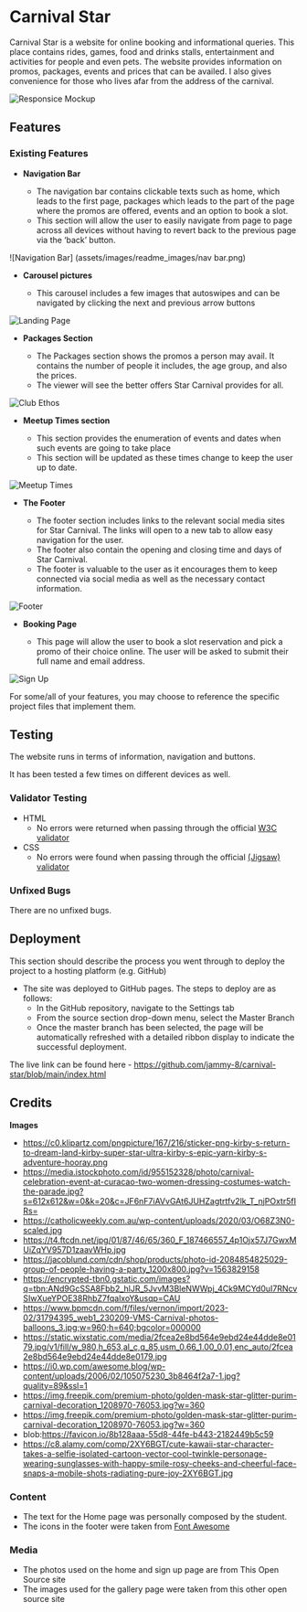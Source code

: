 # Carnival Star

Carnival Star is a website for online booking and informational queries. This place contains rides, games, food and drinks stalls, entertainment and activities for people and even pets. The website provides information on promos, packages, events and prices that can be availed. I also gives convenience for those who lives afar from the address of the carnival.



![Responsice Mockup](assets/images/carousel_images/star-carnival-4.png)

## Features



### Existing Features

- __Navigation Bar__

  - The navigation bar contains clickable texts such as home, which leads to the first page, packages which leads to the part of the page where the promos are offered, events and an option to book a slot.
  - This section will allow the user to easily navigate from page to page across all devices without having to revert back to the previous page via the ‘back’ button. 

![Navigation Bar] (assets/images/readme_images/nav bar.png)

- __Carousel pictures__

  - This carousel includes a few images that autoswipes and can be navigated by clicking the next and previous arrow buttons


![Landing Page](assets/images/readme_images/carousel.png)

- __Packages Section__

  - The Packages section shows the promos a person may avail. It contains the number of people it includes, the age group, and also the prices.
  - The viewer will see the better offers Star Carnival provides for all. 

![Club Ethos](assets/images/readme_images/packages.png)

- __Meetup Times section__

  - This section provides the enumeration of events and dates when such events are going to take place
  - This section will be updated as these times change to keep the user up to date. 

![Meetup Times](assets/images/readme_images/availability.png)

- __The Footer__ 

  - The footer section includes links to the relevant social media sites for Star Carnival. The links will open to a new tab to allow easy navigation for the user. 
  - The footer also contain the opening and closing time and days of Star Carnival.
  - The footer is valuable to the user as it encourages them to keep connected via social media as well as the necessary contact information.

![Footer](assets/images/readme_images/footer.png)


- __Booking Page__

  - This page will allow the user to book a slot reservation and pick a promo of their choice online. The user will be asked to submit their full name and email address. 

![Sign Up](assets/images/readme_images/booking.png)

For some/all of your features, you may choose to reference the specific project files that implement them.

## Testing 

The website runs in terms of information, navigation and buttons.

It has been tested a few times on different devices as well.


### Validator Testing 

- HTML
  - No errors were returned when passing through the official [W3C validator](assets/images/readme_images/html-validation.png)
- CSS
  - No errors were found when passing through the official [(Jigsaw) validator](assets/images/readme_images/css-validation.png)

### Unfixed Bugs

There are no unfixed bugs.

## Deployment

This section should describe the process you went through to deploy the project to a hosting platform (e.g. GitHub) 

- The site was deployed to GitHub pages. The steps to deploy are as follows: 
  - In the GitHub repository, navigate to the Settings tab 
  - From the source section drop-down menu, select the Master Branch
  - Once the master branch has been selected, the page will be automatically refreshed with a detailed ribbon display to indicate the successful deployment. 

The live link can be found here - https://github.com/jammy-8/carnival-star/blob/main/index.html


## Credits 

__Images__
- https://c0.klipartz.com/pngpicture/167/216/sticker-png-kirby-s-return-to-dream-land-kirby-super-star-ultra-kirby-s-epic-yarn-kirby-s-adventure-hooray.png
- https://media.istockphoto.com/id/955152328/photo/carnival-celebration-event-at-curacao-two-women-dressing-costumes-watch-the-parade.jpg?s=612x612&w=0&k=20&c=JF6nF7iAVvGAt6JUHZagtrtfv2lk_T_njPOxtr5fIRs=
- https://catholicweekly.com.au/wp-content/uploads/2020/03/O68Z3N0-scaled.jpg
- https://t4.ftcdn.net/jpg/01/87/46/65/360_F_187466557_4p1Ojx57J7GwxMUiZqYV957D1zaavWHp.jpg
- https://jacoblund.com/cdn/shop/products/photo-id-2084854825029-group-of-people-having-a-party_1200x800.jpg?v=1563829158
- https://encrypted-tbn0.gstatic.com/images?q=tbn:ANd9GcSSA8Fbb2_hlJR_5JvvM3BleNWWpj_4Ck9MCYd0uI7RNcvSIwXueYPOE38RhbZ7fqalxoY&usqp=CAU
- https://www.bpmcdn.com/f/files/vernon/import/2023-02/31794395_web1_230209-VMS-Carnival-photos-balloons_3.jpg;w=960;h=640;bgcolor=000000
- https://static.wixstatic.com/media/2fcea2e8bd564e9ebd24e44dde8e0179.jpg/v1/fill/w_980,h_653,al_c,q_85,usm_0.66_1.00_0.01,enc_auto/2fcea2e8bd564e9ebd24e44dde8e0179.jpg
- https://i0.wp.com/awesome.blog/wp-content/uploads/2006/02/105075230_3b8464f2a7-1.jpg?quality=89&ssl=1
- https://img.freepik.com/premium-photo/golden-mask-star-glitter-purim-carnival-decoration_1208970-76053.jpg?w=360
- https://img.freepik.com/premium-photo/golden-mask-star-glitter-purim-carnival-decoration_1208970-76053.jpg?w=360
- blob:https://favicon.io/8b128aaa-55d8-44fe-b443-2182449b5c59
- https://c8.alamy.com/comp/2XY6BGT/cute-kawaii-star-character-takes-a-selfie-isolated-cartoon-vector-cool-twinkle-personage-wearing-sunglasses-with-happy-smile-rosy-cheeks-and-cheerful-face-snaps-a-mobile-shots-radiating-pure-joy-2XY6BGT.jpg

### Content 

- The text for the Home page was personally composed by the student.
- The icons in the footer were taken from [Font Awesome](https://fontawesome.com/)

### Media

- The photos used on the home and sign up page are from This Open Source site
- The images used for the gallery page were taken from this other open source site
